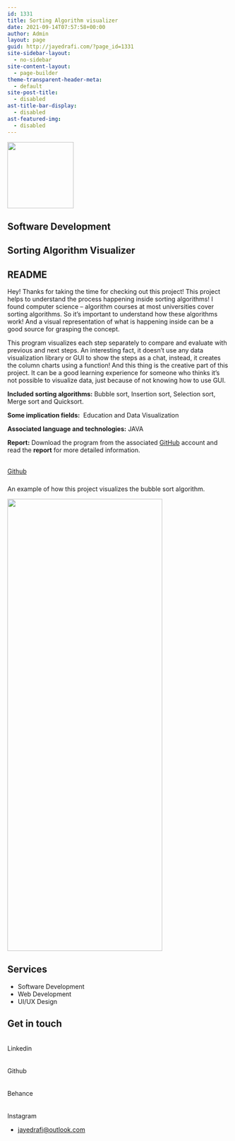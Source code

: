 ```yaml
---
id: 1331
title: Sorting Algorithm visualizer
date: 2021-09-14T07:57:58+00:00
author: Admin
layout: page
guid: http://jayedrafi.com/?page_id=1331
site-sidebar-layout:
  - no-sidebar
site-content-layout:
  - page-builder
theme-transparent-header-meta:
  - default
site-post-title:
  - disabled
ast-title-bar-display:
  - disabled
ast-featured-img:
  - disabled
---
```

<img width="150" height="150" src="http://jayedrafi.com/wp-content/uploads/2021/07/My-Post-3-150x150.png" alt="" loading="lazy" srcset="https://jayedrafi.com/wp-content/uploads/2021/07/My-Post-3-150x150.png 150w, https://jayedrafi.com/wp-content/uploads/2021/07/My-Post-3-300x300.png 300w, https://jayedrafi.com/wp-content/uploads/2021/07/My-Post-3-1024x1024.png 1024w, https://jayedrafi.com/wp-content/uploads/2021/07/My-Post-3-768x768.png 768w, https://jayedrafi.com/wp-content/uploads/2021/07/My-Post-3.png 1080w" sizes="(max-width: 150px) 100vw, 150px" /> 

## Software Development

## Sorting Algorithm Visualizer

## README

Hey! Thanks for taking the time for checking out this project! This project helps to understand the process happening inside sorting algorithms! I found computer science &#8211; algorithm courses at most universities cover sorting algorithms. So it&#8217;s important to understand how these algorithms work! And a visual representation of what is happening inside can be a good source for grasping the concept.

This program visualizes each step separately to compare and evaluate with previous and next steps. An interesting fact, it doesn&#8217;t use any data visualization library or GUI to show the steps as a chat, instead, it creates the column charts using a function! And this thing is the creative part of this project. It can be a good learning experience for someone who thinks it&#8217;s not possible to visualize data, just because of not knowing how to use GUI.

**Included sorting algorithms:** Bubble sort, Insertion sort, Selection sort, Merge sort and Quicksort. 

**Some implication fields:**  Education and Data Visualization

**Associated language and technologies:** JAVA

**Report:** Download the program from the associated <a href="https://github.com/JayedRafiProjects/sorting_algorithm_visualizer" target="_blank" rel="noopener">GitHub</a> account and read the **report** for more detailed information.

<a href="https://github.com/JayedRafiProjects/sorting_algorithm_visualizer" target="_blank" rel="noopener"><br /> Github<br /> </a>

### <Interface/>

An example of how this project visualizes the bubble sort algorithm.

<img width="351" height="1024" src="http://jayedrafi.com/wp-content/uploads/2021/09/sav-351x1024.jpeg" alt="" loading="lazy" srcset="https://jayedrafi.com/wp-content/uploads/2021/09/sav-351x1024.jpeg 351w, https://jayedrafi.com/wp-content/uploads/2021/09/sav-103x300.jpeg 103w, https://jayedrafi.com/wp-content/uploads/2021/09/sav-527x1536.jpeg 527w, https://jayedrafi.com/wp-content/uploads/2021/09/sav.jpeg 587w" sizes="(max-width: 351px) 100vw, 351px" /> 

## Services

  * Software Development 
  * Web Development 
  * UI/UX Design 

## Get in touch

<a target="_blank" rel="noopener"><br /> Linkedin<br /> </a>  
<a target="_blank" rel="noopener"><br /> Github<br /> </a>  
<a target="_blank" rel="noopener"><br /> Behance<br /> </a>  
<a target="_blank" rel="noopener"><br /> Instagram<br /> </a>

  * jayedrafi@outlook.com